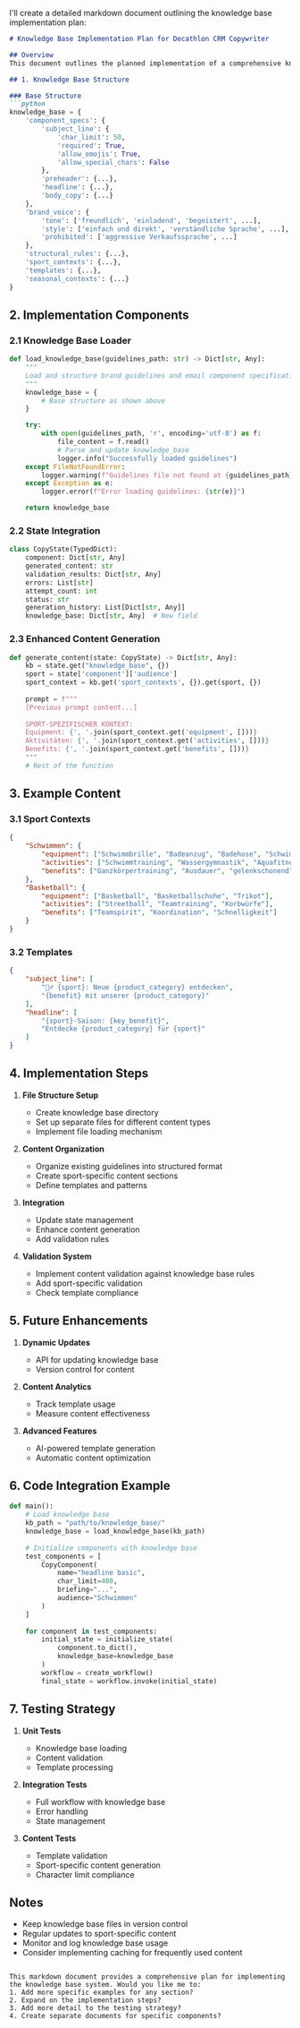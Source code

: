I'll create a detailed markdown document outlining the knowledge base implementation plan:

```markdown
# Knowledge Base Implementation Plan for Decathlon CRM Copywriter

## Overview
This document outlines the planned implementation of a comprehensive knowledge base system for the Decathlon CRM Copywriter, including structure, loading mechanisms, and integration points.

## 1. Knowledge Base Structure

### Base Structure
```python
knowledge_base = {
    'component_specs': {
        'subject_line': {
            'char_limit': 50,
            'required': True,
            'allow_emojis': True,
            'allow_special_chars': False
        },
        'preheader': {...},
        'headline': {...},
        'body_copy': {...}
    },
    'brand_voice': {
        'tone': ['freundlich', 'einladend', 'begeistert', ...],
        'style': ['einfach und direkt', 'verständliche Sprache', ...],
        'prohibited': ['aggressive Verkaufssprache', ...]
    },
    'structural_rules': {...},
    'sport_contexts': {...},
    'templates': {...},
    'seasonal_contexts': {...}
}
```

## 2. Implementation Components

### 2.1 Knowledge Base Loader
```python
def load_knowledge_base(guidelines_path: str) -> Dict[str, Any]:
    """
    Load and structure brand guidelines and email component specifications
    """
    knowledge_base = {
        # Base structure as shown above
    }

    try:
        with open(guidelines_path, 'r', encoding='utf-8') as f:
            file_content = f.read()
            # Parse and update knowledge_base
            logger.info("Successfully loaded guidelines")
    except FileNotFoundError:
        logger.warning(f"Guidelines file not found at {guidelines_path}")
    except Exception as e:
        logger.error(f"Error loading guidelines: {str(e)}")

    return knowledge_base
```

### 2.2 State Integration
```python
class CopyState(TypedDict):
    component: Dict[str, Any]
    generated_content: str
    validation_results: Dict[str, Any]
    errors: List[str]
    attempt_count: int
    status: str
    generation_history: List[Dict[str, Any]]
    knowledge_base: Dict[str, Any]  # New field
```

### 2.3 Enhanced Content Generation
```python
def generate_content(state: CopyState) -> Dict[str, Any]:
    kb = state.get("knowledge_base", {})
    sport = state['component']['audience']
    sport_context = kb.get('sport_contexts', {}).get(sport, {})
    
    prompt = f"""
    [Previous prompt content...]
    
    SPORT-SPEZIFISCHER KONTEXT:
    Equipment: {', '.join(sport_context.get('equipment', []))}
    Aktivitäten: {', '.join(sport_context.get('activities', []))}
    Benefits: {', '.join(sport_context.get('benefits', []))}
    """
    # Rest of the function
```

## 3. Example Content

### 3.1 Sport Contexts
```json
{
    "Schwimmen": {
        "equipment": ["Schwimmbrille", "Badeanzug", "Badehose", "Schwimmflossen"],
        "activities": ["Schwimmtraining", "Wassergymnastik", "Aquafitness"],
        "benefits": ["Ganzkörpertraining", "Ausdauer", "gelenkschonend"]
    },
    "Basketball": {
        "equipment": ["Basketball", "Basketballschuhe", "Trikot"],
        "activities": ["Streetball", "Teamtraining", "Korbwürfe"],
        "benefits": ["Teamspirit", "Koordination", "Schnelligkeit"]
    }
}
```

### 3.2 Templates
```json
{
    "subject_line": [
        "🏃‍♂️ {sport}: Neue {product_category} entdecken",
        "{benefit} mit unserer {product_category}"
    ],
    "headline": [
        "{sport}-Saison: {key_benefit}",
        "Entdecke {product_category} für {sport}"
    ]
}
```

## 4. Implementation Steps

1. **File Structure Setup**
   - Create knowledge base directory
   - Set up separate files for different content types
   - Implement file loading mechanism

2. **Content Organization**
   - Organize existing guidelines into structured format
   - Create sport-specific content sections
   - Define templates and patterns

3. **Integration**
   - Update state management
   - Enhance content generation
   - Add validation rules

4. **Validation System**
   - Implement content validation against knowledge base rules
   - Add sport-specific validation
   - Check template compliance

## 5. Future Enhancements

1. **Dynamic Updates**
   - API for updating knowledge base
   - Version control for content

2. **Content Analytics**
   - Track template usage
   - Measure content effectiveness

3. **Advanced Features**
   - AI-powered template generation
   - Automatic content optimization

## 6. Code Integration Example

```python
def main():
    # Load knowledge base
    kb_path = "path/to/knowledge_base/"
    knowledge_base = load_knowledge_base(kb_path)
    
    # Initialize components with knowledge base
    test_components = [
        CopyComponent(
            name="headline basic",
            char_limit=400,
            briefing="...",
            audience="Schwimmen"
        )
    ]
    
    for component in test_components:
        initial_state = initialize_state(
            component.to_dict(), 
            knowledge_base=knowledge_base
        )
        workflow = create_workflow()
        final_state = workflow.invoke(initial_state)
```

## 7. Testing Strategy

1. **Unit Tests**
   - Knowledge base loading
   - Content validation
   - Template processing

2. **Integration Tests**
   - Full workflow with knowledge base
   - Error handling
   - State management

3. **Content Tests**
   - Template validation
   - Sport-specific content generation
   - Character limit compliance

## Notes

- Keep knowledge base files in version control
- Regular updates to sport-specific content
- Monitor and log knowledge base usage
- Consider implementing caching for frequently used content

```

This markdown document provides a comprehensive plan for implementing the knowledge base system. Would you like me to:
1. Add more specific examples for any section?
2. Expand on the implementation steps?
3. Add more detail to the testing strategy?
4. Create separate documents for specific components?